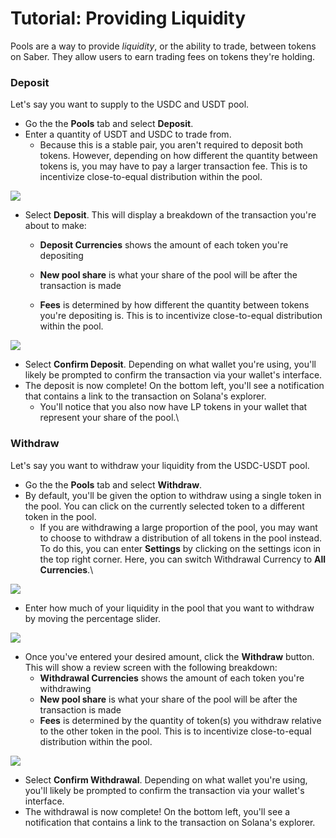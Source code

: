 # Tutorial: Providing Liquidity

Pools are a way to provide _liquidity_, or the ability to trade, between tokens on Saber. They allow users to earn trading fees on tokens they're holding.

### Deposit

Let's say you want to supply to the USDC and USDT pool.

- Go the the **Pools** tab and select **Deposit**.
- Enter a quantity of USDT and USDC to trade from.
  - Because this is a stable pair, you aren't required to deposit both tokens. However, depending on how different the quantity between tokens is, you may have to pay a larger transaction fee. This is to incentivize close-to-equal distribution within the pool.

![](/assets/deposit.png)

- Select **Deposit**. This will display a breakdown of the transaction you're about to make:

  - **Deposit Currencies** shows the amount of each token you're depositing
  - **New pool share** is what your share of the pool will be after the transaction is made
  - **Fees** is determined by how different the quantity between tokens you're depositing is. This is to incentivize close-to-equal distribution within the pool.

    &#x20;

![](/assets/confirm-deposit.png)

- Select **Confirm Deposit**. Depending on what wallet you're using, you'll likely be prompted to confirm the transaction via your wallet's interface.
- The deposit is now complete! On the bottom left, you'll see a notification that contains a link to the transaction on Solana's explorer.
  - You'll notice that you also now have LP tokens in your wallet that represent your share of the pool.\

### Withdraw

Let's say you want to withdraw your liquidity from the USDC-USDT pool.

- Go the the **Pools** tab and select **Withdraw**.
- By default, you'll be given the option to withdraw using a single token in the pool. You can click on the currently selected token to a different token in the pool.
  - If you are withdrawing a large proportion of the pool, you may want to choose to withdraw a distribution of all tokens in the pool instead. To do this, you can enter **Settings** by clicking on the settings icon in the top right corner. Here, you can switch Withdrawal Currency to **All Currencies**.\

![](/assets/withdraw-all-settings.png)

- Enter how much of your liquidity in the pool that you want to withdraw by moving the percentage slider.

![](/assets/withdraw-slider.png)

- Once you've entered your desired amount, click the **Withdraw** button. This will show a review screen with the following breakdown:
  - **Withdrawal Currencies** shows the amount of each token you're withdrawing
  - **New pool share** is what your share of the pool will be after the transaction is made
  - **Fees** is determined by the quantity of token(s) you withdraw relative to the other token in the pool. This is to incentivize close-to-equal distribution within the pool.

![](/assets/withdraw-confirm.png)

- Select **Confirm Withdrawal**. Depending on what wallet you're using, you'll likely be prompted to confirm the transaction via your wallet's interface.
- The withdrawal is now complete! On the bottom left, you'll see a notification that contains a link to the transaction on Solana's explorer.
